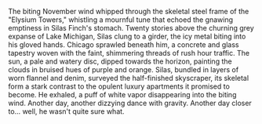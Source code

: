 The biting November wind whipped through the skeletal steel frame of the "Elysium Towers," whistling a mournful tune that echoed the gnawing emptiness in Silas Finch's stomach.  Twenty stories above the churning grey expanse of Lake Michigan, Silas clung to a girder, the icy metal biting into his gloved hands.  Chicago sprawled beneath him, a concrete and glass tapestry woven with the faint, shimmering threads of rush hour traffic. The sun, a pale and watery disc, dipped towards the horizon, painting the clouds in bruised hues of purple and orange. Silas, bundled in layers of worn flannel and denim, surveyed the half-finished skyscraper, its skeletal form a stark contrast to the opulent luxury apartments it promised to become. He exhaled, a puff of white vapor disappearing into the biting wind. Another day, another dizzying dance with gravity. Another day closer to… well, he wasn't quite sure what.
